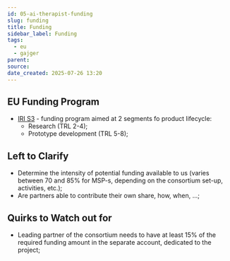 ```yaml
---
id: 05-ai-therapist-funding
slug: funding
title: Funding
sidebar_label: Funding
tags:
  - eu
  - gajger
parent: 
source: 
date_created: 2025-07-26 13:20
---
```


## EU Funding Program

- [IRI S3](https://eufondovi.gov.hr/poziv/?id=23d4b78c-ac5a-480b-908e-362f39fe8992) - funding program aimed at 2 segments fo product lifecycle:
	- Research (TRL 2-4);
	- Prototype development (TRL 5-8);

## Left to Clarify

- Determine the intensity of potential funding available to us (varies between 70 and 85% for MSP-s, depending on the consortium set-up, activities, etc.);
- Are partners able to contribute their own share, how, when, ...;

## Quirks to Watch out for

- Leading partner of the consortium needs to have at least 15% of the required funding amount in the separate account, dedicated to the project;